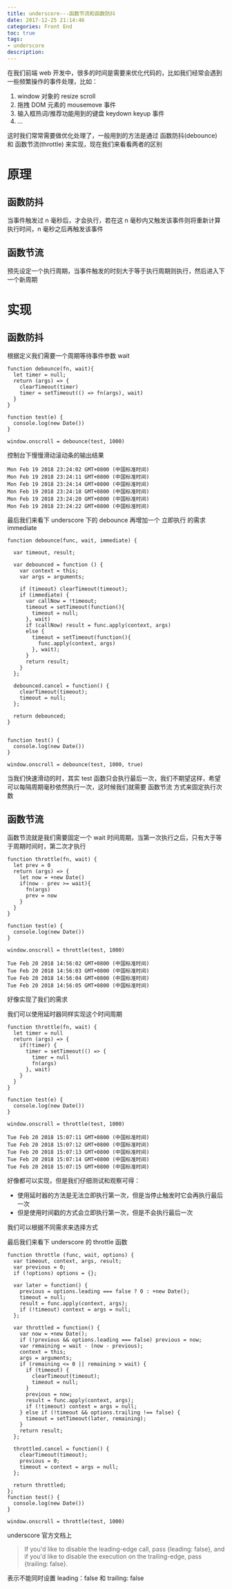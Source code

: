```yaml
---
title: underscore---函数节流和函数防抖
date: 2017-12-25 21:14:46
categories: Front End
toc: true
tags:
- underscore
description:
---
```

在我们前端 web 开发中，很多的时间是需要来优化代码的，比如我们经常会遇到一些频繁操作的事件处理，比如：
1. window 对象的 resize scroll
2. 拖拽 DOM 元素的 mousemove 事件
3. 输入框热词/推荐功能用到的键盘 keydown keyup 事件
4. ...

这时我们常常需要做优化处理了，一般用到的方法是通过 函数防抖(debounce) 和 函数节流(throttle) 来实现，现在我们来看看两者的区别

# 原理

## 函数防抖

当事件触发过 n 毫秒后，才会执行，若在这 n 毫秒内又触发该事件则将重新计算执行时间，n 毫秒之后再触发该事件

## 函数节流

预先设定一个执行周期，当事件触发的时刻大于等于执行周期则执行，然后进入下一个新周期

# 实现

## 函数防抖

根据定义我们需要一个周期等待事件参数 wait

```
function debounce(fn, wait){
  let timer = null;
  return (args) => {
    clearTimeout(timer)
    timer = setTimeout(() => fn(args), wait)
  }
}

function test(e) {
  console.log(new Date())
}

window.onscroll = debounce(test, 1000)

```

控制台下慢慢滑动滚动条的输出结果

```
Mon Feb 19 2018 23:24:02 GMT+0800 (中国标准时间)
Mon Feb 19 2018 23:24:11 GMT+0800 (中国标准时间)
Mon Feb 19 2018 23:24:14 GMT+0800 (中国标准时间)
Mon Feb 19 2018 23:24:18 GMT+0800 (中国标准时间)
Mon Feb 19 2018 23:24:20 GMT+0800 (中国标准时间)
Mon Feb 19 2018 23:24:22 GMT+0800 (中国标准时间)
```

最后我们来看下 underscore 下的 debounce 再增加一个 立即执行 的需求 immediate

```
function debounce(func, wait, immediate) {

  var timeout, result;

  var debounced = function () {
    var context = this;
    var args = arguments;

    if (timeout) clearTimeout(timeout);
    if (immediate) {
      var callNow = !timeout;
      timeout = setTimeout(function(){
        timeout = null;
      }, wait)
      if (callNow) result = func.apply(context, args)
      else {
        timeout = setTimeout(function(){
          func.apply(context, args)
        }, wait);
      }
      return result;
    }
  };

  debounced.cancel = function() {
    clearTimeout(timeout);
    timeout = null;
  };

  return debounced;
}


function test() {
  console.log(new Date())
}

window.onscroll = debounce(test, 1000, true)

```

当我们快速滑动的时，其实 test 函数只会执行最后一次，我们不期望这样，希望可以每隔周期毫秒依然执行一次，这时候我们就需要 函数节流 方式来固定执行次数

## 函数节流

函数节流就是我们需要固定一个 wait 时间周期，当第一次执行之后，只有大于等于周期时间时，第二次才执行

```
function throttle(fn, wait) {
  let prev = 0
  return (args) => {
    let now = +new Date()
    if(now - prev >= wait){
      fn(args)
      prev = now
    }
  }
}

function test(e) {
  console.log(new Date())
}

window.onscroll = throttle(test, 1000)
```
```
Tue Feb 20 2018 14:56:02 GMT+0800 (中国标准时间)
Tue Feb 20 2018 14:56:03 GMT+0800 (中国标准时间)
Tue Feb 20 2018 14:56:04 GMT+0800 (中国标准时间)
Tue Feb 20 2018 14:56:05 GMT+0800 (中国标准时间)
```
好像实现了我们的需求

我们可以使用延时器同样实现这个时间周期

```
function throttle(fn, wait) {
  let timer = null
  return (args) => {
    if(!timer) {
      timer = setTimeout(() => {
        timer = null
        fn(args)
      }, wait)
    }
  }
}

function test(e) {
  console.log(new Date())
}

window.onscroll = throttle(test, 1000)
```
```
Tue Feb 20 2018 15:07:11 GMT+0800 (中国标准时间)
Tue Feb 20 2018 15:07:12 GMT+0800 (中国标准时间)
Tue Feb 20 2018 15:07:13 GMT+0800 (中国标准时间)
Tue Feb 20 2018 15:07:14 GMT+0800 (中国标准时间)
Tue Feb 20 2018 15:07:15 GMT+0800 (中国标准时间)
```
好像都可以实现，但是我们仔细测试和观察可得：
- 使用延时器的方法是无法立即执行第一次，但是当停止触发时它会再执行最后一次
- 但是使用时间戳的方式会立即执行第一次，但是不会执行最后一次

我们可以根据不同需求来选择方式

最后我们来看下 underscore 的 throttle 函数

```
function throttle (func, wait, options) {
  var timeout, context, args, result;
  var previous = 0;
  if (!options) options = {};

  var later = function() {
    previous = options.leading === false ? 0 : +new Date();
    timeout = null;
    result = func.apply(context, args);
    if (!timeout) context = args = null;
  };

  var throttled = function() {
    var now = +new Date();
    if (!previous && options.leading === false) previous = now;
    var remaining = wait - (now - previous);
    context = this;
    args = arguments;
    if (remaining <= 0 || remaining > wait) {
      if (timeout) {
        clearTimeout(timeout);
        timeout = null;
      }
      previous = now;
      result = func.apply(context, args);
      if (!timeout) context = args = null;
    } else if (!timeout && options.trailing !== false) {
      timeout = setTimeout(later, remaining);
    }
    return result;
  };

  throttled.cancel = function() {
    clearTimeout(timeout);
    previous = 0;
    timeout = context = args = null;
  };

  return throttled;
};
function test() {
  console.log(new Date())
}

window.onscroll = throttle(test, 1000)
```
underscore 官方文档上

>If you'd like to disable the leading-edge call, pass {leading: false}, and if you'd like to disable the execution on the trailing-edge, pass
{trailing: false}.

表示不能同时设置 leading：false 和 trailing: false